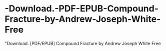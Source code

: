 # -Download.-PDF-EPUB-Compound-Fracture-by-Andrew-Joseph-White-Free
"Download. [PDF/EPUB] Compound Fracture by Andrew Joseph White Free
